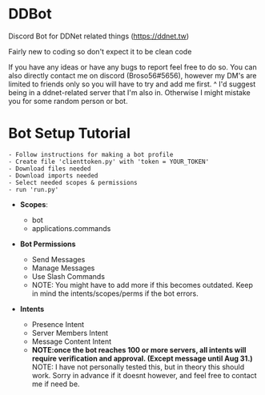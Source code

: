 # DDBot
Discord Bot for DDNet related things (https://ddnet.tw)

Fairly new to coding so don't expect it to be clean code

If you have any ideas or have any bugs to report feel free to do so.
You can also directly contact me on discord (Broso56#5656), however my DM's are limited to friends only so you will have to try and add me first.
                                            ^ I'd suggest being in a ddnet-related server that I'm also in. Otherwise I might mistake you for some random person or bot.

# Bot Setup Tutorial
    - Follow instructions for making a bot profile
    - Create file 'clienttoken.py' with 'token = YOUR_TOKEN'
    - Download files needed
    - Download imports needed
    - Select needed scopes & permissions
    - run 'run.py'

- **Scopes**:
    - bot
    - applications.commands

- **Bot Permissions**
    - Send Messages
    - Manage Messages
    - Use Slash Commands
    - NOTE: You might have to add more if this becomes outdated. Keep in mind the intents/scopes/perms if the bot errors.

- **Intents**
    - Presence Intent
    - Server Members Intent
    - Message Content Intent
    - **NOTE:once the bot reaches 100 or more servers, all intents will require verification and approval. (Except message until Aug 31.)**
NOTE: I have not personally tested this, but in theory this should work. Sorry in advance if it doesnt however, and feel free to contact me if need be.